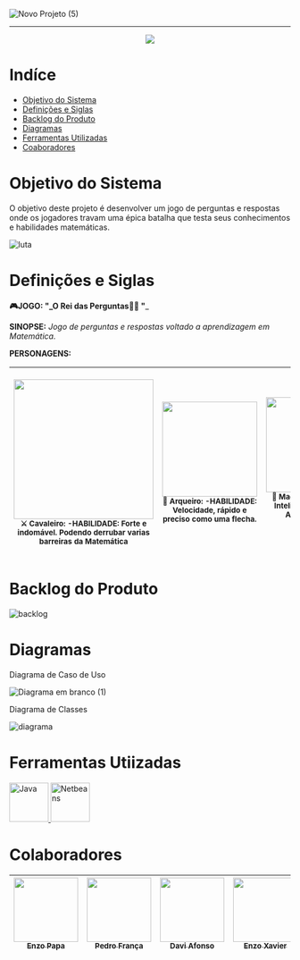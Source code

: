 
![Novo Projeto (5)](https://user-images.githubusercontent.com/90208620/144960021-2a6022a5-afcc-43bc-b7e1-81b79ea1946c.png)











<hr>

<p align="center">
   <img src="http://img.shields.io/static/v1?label=STATUS&message=EM%20DESENVOLVIMENTO&color=RED&style=for-the-badge"/>
</p>

# Indíce

* [Objetivo do Sistema](#Objetivo-do-Sistema)
* [Definições e Siglas](#Definições-e-Siglas)
* [Backlog do Produto](#Backlog-do-Produto)
* [Diagramas](#Diagramas)
* [Ferramentas Utilizadas](#Ferramentas-Utilizadas)
* [Coaboradores](#Colaboradores)



# Objetivo do Sistema

O objetivo deste projeto é desenvolver um jogo de perguntas e respostas onde os jogadores travam uma épica batalha que testa seus conhecimentos e habilidades matemáticas.<p>

![luta](https://user-images.githubusercontent.com/90208620/144949986-a4e9eb11-d77d-4994-8ba0-4b203519e02e.gif)

   
# Definições e Siglas

   **🎮JOGO: "_O Rei das Perguntas🏰👑 "**_

**SINOPSE:** _Jogo de perguntas e respostas voltado a aprendizagem em Matemática._

**PERSONAGENS:**

 | <img src="https://cdna.artstation.com/p/assets/images/images/007/672/550/original/abdulrahman-salem-jump.gif?1507750801" width=250><br><sub>⚔ Cavaleiro: -HABILIDADE: Forte e indomável. Podendo derrubar varias barreiras da Matemática</sub> |  <img src="https://4.bp.blogspot.com/-gW8bR9TwbQU/WL11Buu07yI/AAAAAAAAY8U/9H2zEJG_7IMfyzeGtiKBguMOkqeC8rmuQCLcB/s1600/Gifs%2Banimados%2BArco%2Be%2BFlecha%2B11.gif" width=170><br><sub>🏹 Arqueiro: -HABILIDADE: Velocidade, rápido e preciso como uma flecha.</sub> |  <img src="https://www.imagensanimadas.com/data/media/711/magico-e-mago-imagem-animada-0038.gif" width=170><br><sub>🔮 Mago: -HABILIDADE: Inteligência, perito na Arte do Calculo Matemático</sub> |  <img src="https://c.tenor.com/Y9XISdcy98wAAAAd/prince-charming-shrek.gif" width=300><br><sub>😎 Modelo: -HABILIDADE: Beleza, com sua Beleza e capricho na Matemática.</sub> | <img src="https://i.imgur.com/MHMzOG0.gif" width=200><br><sub>🧝🏻‍♂️ Duende: -HABILIDADE: Sorte, perfeito nos chutes sempre contando com a sorte.</sub>
| :---: | :---: | :---: | :---: | :---: |
   


# Backlog do Produto 
   
   
![backlog](https://user-images.githubusercontent.com/90208620/145067066-c40fff1c-1de1-4234-85b2-014a7e664589.png)


   
# Diagramas   
   
   Diagrama de Caso de Uso <p> ![Diagrama em branco (1)](https://user-images.githubusercontent.com/90208620/145070858-f5ed02b3-931f-4048-85a6-72fb1e584f7e.png) 

   Diagrama de Classes <p> ![diagrama](https://user-images.githubusercontent.com/90208620/145102623-ef5051f9-029e-4b61-9557-203df24f7b22.png)
   
      
# Ferramentas Utiizadas
      
<a href="https://www.java.com/pt-BR/" target="_blank"> <img src="http://s2.glbimg.com/ISAMH15-7x5uueooUfpwrNr_S5I=/s.glbimg.com/jo/g1/f/original/2011/08/22/22-java-300.jpg" alt="Java" width="70" height="70"/> </a> <a href="https://netbeans.apache.org/download/index.html" target="_blank"> <img src="https://netbeans.apache.org/images/apache-netbeans.svg" alt="Netbeans" width="70" height="70"/> </a>

   
# Colaboradores

| [<img src="https://scontent.fplu25-1.fna.fbcdn.net/v/t1.6435-9/46522772_1901876389898610_1659276102738116608_n.jpg?_nc_cat=108&ccb=1-5&_nc_sid=09cbfe&_nc_eui2=AeGHqeE5cz_48cuSwLABidShn84xqwa651mfzjGrBrrnWTCugT2ZCawzZVbcjIpboaAg2EbseZkNyY8B5WNfZo4h&_nc_ohc=o8gO1DABQMEAX_cAcMc&_nc_ht=scontent.fplu25-1.fna&oh=65b387bbab97ae9b4f2a9fe247013025&oe=61D3A70A" width=115><br><sub>Enzo Papa</sub>](https://github.com/EnzoPapa) |  [<img src="https://avatars.githubusercontent.com/u/89569055?v=4" width=115><br><sub>Pedro França</sub>](https://github.com/PedroFran2021) |  [<img src="https://avatars.githubusercontent.com/u/89953265?v=4" width=115><br><sub>Davi Afonso</sub>](https://github.com/DaviAfonso88) |  [<img src="https://avatars.githubusercontent.com/u/86690738?v=4" width=115><br><sub>Enzo Xavier</sub>](https://github.com/EnzoSilvaXavier) |
| :---: | :---: | :---: | :---: |
